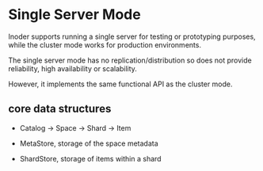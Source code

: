 # Single Server Mode

Inoder supports running a single server for testing or prototyping  purposes, while the cluster mode works for production environments.

The single server mode has no replication/distribution so does not provide reliability, high availability or scalability. 

However, it implements the same functional API as the cluster mode.

## core data structures

* Catalog -> Space -> Shard -> Item

* MetaStore, storage of the space metadata

* ShardStore, storage of items within a shard





